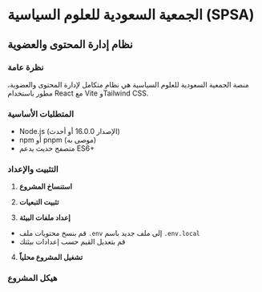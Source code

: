 # الجمعية السعودية للعلوم السياسية (SPSA)
## نظام إدارة المحتوى والعضوية

### نظرة عامة
منصة الجمعية السعودية للعلوم السياسية هي نظام متكامل لإدارة المحتوى والعضوية، مطور باستخدام React مع Vite وTailwind CSS.

### المتطلبات الأساسية
- Node.js (الإصدار 16.0.0 أو أحدث)
- npm أو pnpm (موصى به)
- متصفح حديث يدعم ES6+

### التثبيت والإعداد

1. **استنساخ المشروع**


2. **تثبيت التبعيات**


3. **إعداد ملفات البيئة**
- قم بنسخ محتويات ملف `.env` إلى ملف جديد باسم `.env.local`
- قم بتعديل القيم حسب إعدادات بيئتك

4. **تشغيل المشروع محلياً**


### هيكل المشروع